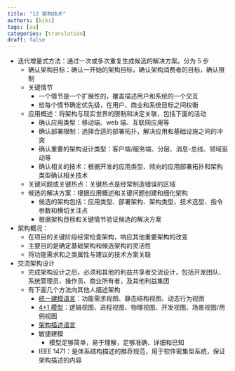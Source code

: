 ```yaml
---
title: "12 架构技术"
authors: [kiki]
tags: [sa]
categories: [translation]
draft: false
---
```


- 迭代增量式方法：通过一次或多次重复生成候选的解决方案。分为 5 步
  - 确认架构目标：确认一开始的架构目标，确认架构消费者的目标，确认限制
  - 关键情节
    - 一个情节是一个扩展性的，覆盖描述用户和系统的一个交互
    - 给每个情节确定优先级，在用户、商业和系统目标之间权衡
  - 应用概述：将架构与现实世界的限制和决定关联，包括下面的活动
    - 确认应用类型：移动端、web 端、互联网应用等
    - 确认部署限制：选择合适的部署拓扑，解决应用和基础设施之间的冲突
    - 确认重要的架构设计类型：客户端/服务端、分层、消息-总线、领域驱动等
    - 确认相关的技术：根据开发的应用类型、倾向的应用部署拓扑和架构类型确认相关技术
  - 关键问题或关键热点：关键热点是经常制造错误的区域
  - 候选的解决方案：根据应用概述和关键问题创建和细化架构
    - 候选的架构包括：应用类型、部署架构、架构类型、技术选型、指令参数和横切关注点
    - 根据架构目标和关键情节验证候选的解决方案
- 架构概况：
  - 在项目的关键阶段经常检查架构，响应其他重要架构的改变
  - 主要目的是确定基础架构和候选架构的灵活性
  - 将功能需求和之类属性与建议的技术方案关联
- 交流架构设计
  - 完成架构设计之后，必须和其他的利益共享者交流设计，包括开发团队、系统管理员、操作员、商业所有者，及其他利益集团
  - 有下面几个方法向其他人描述架构
    - [统一建模语言](统一建模语言)：功能需求视图、静态结构视图、动态行为视图
    - [4+1 模型](#架构视图模型)：逻辑视图、进程视图、物理视图、开发视图、场景视图/用例视图
    - [架构描述语言](#架构描述语言)
    - 敏捷建模
      - 模型足够简单，易于理解，足够准确、详细和已知
    - IEEE 1471：是体系结构描述的推荐规范，用于软件密集型系统，保证架构描述的内容
